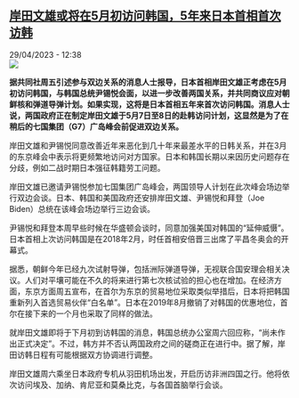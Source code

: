 <!--1682765103000-->
[岸田文雄或将在5月初访问韩国，5年来日本首相首次访韩](https://www.rfi.fr/cn/%E4%BA%9A%E6%B4%B2/20230429-%E5%B2%B8%E7%94%B0%E6%96%87%E9%9B%84%E6%88%96%E5%B0%86%E5%9C%A85%E6%9C%88%E5%88%9D%E8%AE%BF%E9%97%AE%E9%9F%A9%E5%9B%BD%EF%BC%8C5%E5%B9%B4%E6%9D%A5%E6%97%A5%E6%9C%AC%E9%A6%96%E7%9B%B8%E9%A6%96%E6%AC%A1%E8%AE%BF%E9%9F%A9)
------

<div>29/04/2023 - 12:38</div><img src="https://s.rfi.fr/media/display/4f379184-c3ec-11ed-b4de-005056a90284/w:1280/p:16x9/2023-03-16T092123Z_301570435_RC2WUZ9IZQR8_RTRMADP_3_JAPAN-SOUTHKOREA.JPG"><p><strong>据共同社周五引述参与双边关系的消息人士报导，日本首相岸田文雄正考虑在5月初访问韩国，与韩国总统尹锡悦会面，以进一步改善两国关系，并共同商议应对朝鲜核和弹道导弹计划。如果实现，这将是日本首相五年来首次访问韩国。消息人士说，两国政府正在制定岸田文雄于5月7日至8日的赴韩访问计划，这显然是为了在稍后的七国集团（G7）广岛峰会前促进双边关系。                    </strong></p><div><p><span><span><span><span>岸田文雄和尹锡悦同意改善近年来恶化到几十年来最差水平的日韩关系，并在</span>3<span>月的东京峰会中表示将更频繁地访问对方国家。日本和韩国长期以来因历史问题存在分歧，例如</span></span></span></span>二战时期日本强征韩籍劳工<span><span><span><span>问题。</span></span></span></span></p><p><span><span><span><span>岸田文雄已邀请尹锡悦参加七国集团广岛峰会，两国领导人计划在此次峰会场边举行双边会谈。日本、韩国和美国政府还安排岸田文雄、尹锡悦和拜登（</span>Joe Biden<span>）总统在该峰会场边举行三边会谈。</span></span></span></span></p><p><span><span><span><span>尹锡悦和拜登本周早些时候在华盛顿会谈时，同意加强美国对</span></span></span></span>韩国<span><span><span><span>的</span></span></span></span>“延伸威慑”<span><span><span><span>。日本首相上次访问韩国是在</span>2018<span>年</span>2<span>月，时任首相安倍晋三出席了平昌冬奥会的开幕式。</span></span></span></span></p><p><span><span><span><span>据悉，朝鲜今年已经九次试射导弹，包括洲际弹道导弹，无视联合国安理会相关决议。人们对平壤可能在不久的将来进行第七次核试验的担心也在增加。在经济方面，东京方面周五宣布，在首尔为东京的贸易地位采取类似举措后，日本将把韩国重新列入首选贸易伙伴“白名单”。日本在</span>2019<span>年</span>8<span>月撤销了对韩国的优惠地位，首尔在接下来的一个月也采取了同样的做法。</span></span></span></span></p><p><span><span><span><span>就岸田文雄即将于下月初到访韩国的消息，韩国总统办公室周六回应称，“尚未作出正式决定”。不过，韩方并不否认两国政府之间的磋商正在进行中。</span>据了解，<span>岸田</span>访<span>韩</span>日程有可能根据双方协调进行调整。</span></span></span></p><p><span><span><span>岸田文雄周六乘坐日本<span><span><span>政府专机从羽田机场出发，开启历访非洲四国之行</span></span></span><span><span><span>。</span></span></span>他<span><span><span>将依次访问埃及、加纳、肯尼亚和莫桑比克，与各国首脑举行会谈。</span></span></span></span></span></span></p><div data-selfpromo-newsletter></div><div data-selfpromo-app></div></div>
